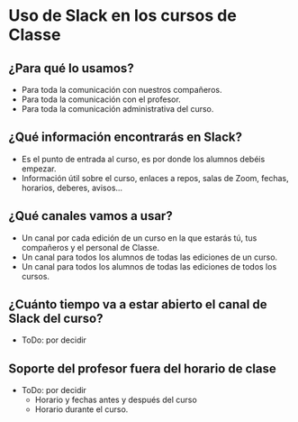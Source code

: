 # Uso de Slack en los cursos de Classe

## ¿Para qué lo usamos?

- Para toda la comunicación con nuestros compañeros.
- Para toda la comunicación con el profesor.
- Para toda la comunicación administrativa del curso.

## ¿Qué información encontrarás en Slack?

- Es el punto de entrada al curso, es por donde los alumnos debéis empezar.
- Información útil sobre el curso, enlaces a repos, salas de Zoom, fechas, horarios, deberes, avisos...

## ¿Qué canales vamos a usar?

- Un canal por cada edición de un curso en la que estarás tú, tus compañeros y el personal de Classe.
- Un canal para todos los alumnos de todas las ediciones de un curso.
- Un canal para todos los alumnos de todas las ediciones de todos los cursos.

## ¿Cuánto tiempo va a estar abierto el canal de Slack del curso?

- ToDo: por decidir

## Soporte del profesor fuera del horario de clase

- ToDo: por decidir
  - Horario y fechas antes y después del curso
  - Horario durante el curso.
